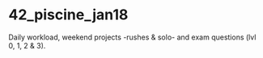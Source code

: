 # 42_piscine_jan18
Daily workload, weekend projects -rushes &amp; solo- and exam questions (lvl 0, 1, 2 &amp; 3).

